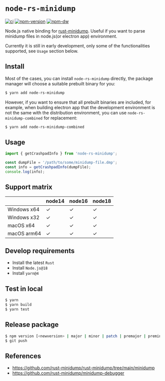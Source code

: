 # `node-rs-minidump`

[![ci](https://github.com/aprilandjan/node-rs-minidump/actions/workflows/CI.yml/badge.svg)](https://github.com/aprilandjan/node-rs-minidump/actions/workflows/CI.yml)
[![npm-version](https://img.shields.io/npm/v/node-rs-minidump
)](https://www.npmjs.com/package/node-rs-minidump)
[![npm-dw](https://img.shields.io/npm/dw/node-rs-minidump)](https://www.npmjs.com/package/node-rs-minidump)

Node.js native binding for [rust-minidump](https://github.com/rust-minidump/rust-minidump). Useful if you want to parse minidump files in node.js(or electron app) environment.

Currently it is still in early development, only some of the functionalities supported, see `Usage` section below.

## Install

Most of the cases, you can install `node-rs-minidump` directly, the package manager will choose a suitable prebuilt binary for you:

```bash
$ yarn add node-rs-minidump
```

However, if you want to ensure that all prebuilt binaries are included, for example, when building electron app that the development environment is not the same with the distribution environment, you can use `node-rs-minidump-combined` for replacement:

```bash
$ yarn add node-rs-minidump-combined
```

## Usage

```ts
import { getCrashpadInfo } from 'node-rs-minidump';

const dumpFile = '/path/to/some/minidump-file.dmp';
const info = getCrashpadInfo(dumpFile);
console.log(info);
```

## Support matrix

|             | node14 | node16 | node18 |
| ----------- | ------ | ------ | ------ |
| Windows x64 | ✓      | ✓      | ✓      |
| Windows x32 | ✓      | ✓      | ✓      |
| macOS x64   | ✓      | ✓      | ✓      |
| macOS arm64 | ✓      | ✓      | ✓      |

## Develop requirements

- Install the latest `Rust`
- Install `Node.js@18`
- Install `yarn@4`

## Test in local

```bash
$ yarn
$ yarn build
$ yarn test
```

## Release package

```bash
$ npm version [<newversion> | major | minor | patch | premajor | preminor | prepatch | prerelease [--preid=<prerelease-id>] | from-git]
$ git push
```

## References

- <https://github.com/rust-minidump/rust-minidump/tree/main/minidump>
- <https://github.com/rust-minidump/minidump-debugger>

